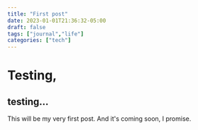 ```yaml
---
title: "First post"
date: 2023-01-01T21:36:32-05:00
draft: false
tags: ["journal","life"]
categories: ["tech"]
---
```


# Testing,
## testing...

This will be my very first post. And it's coming soon, I promise.